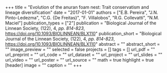 +++
title = "Evolution of the anuran foam nest: Trait conservatism and lineage diversification"
date = "2017-01-01"
authors = ["E.B. Pereira", "J.N. Pinto-Ledezma", "C.G. {De Freitas}", "F. Villalobos", "R.G. Collevatti", "N.M. Maciel"]
publication_types = ["2"]
publication = "Biological Journal of the Linnean Society, (122), 4, _pp. 814-823_, https://doi.org/10.1093/BIOLINNEAN/BLX110"
publication_short = "Biological Journal of the Linnean Society, (122), 4, _pp. 814-823_, https://doi.org/10.1093/BIOLINNEAN/BLX110"
abstract = ""
abstract_short = ""
image_preview = ""
selected = false
projects = []
tags = []
url_pdf = ""
url_preprint = ""
url_code = ""
url_dataset = ""
url_project = ""
url_slides = ""
url_video = ""
url_poster = ""
url_source = ""
math = true
highlight = true
[header]
image = ""
caption = ""
+++
